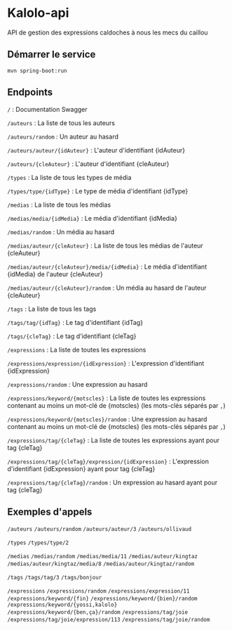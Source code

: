 # Kalolo-api
API de gestion des expressions caldoches à nous les mecs du caillou

## Démarrer le service
`mvn spring-boot:run`

## Endpoints

`/` : Documentation Swagger

`/auteurs` : La liste de tous les auteurs

`/auteurs/random` : Un auteur au hasard

`/auteurs/auteur/{idAuteur}` : L'auteur d'identifiant {idAuteur}

`/auteurs/{cleAuteur}` : L'auteur d'identifiant {cleAuteur}

`/types` : La liste de tous les types de média

`/types/type/{idType}` : Le type de média d'identifiant {idType}

`/medias` : La liste de tous les médias

`/medias/media/{idMedia}` : Le média d'identifiant {idMedia}

`/medias/random` : Un média au hasard

`/medias/auteur/{cleAuteur}` : La liste de tous les médias de l'auteur {cleAuteur}

`/medias/auteur/{cleAuteur}/media/{idMedia}` : Le média d'identifiant {idMedia} de l'auteur {cleAuteur}

`/medias/auteur/{cleAuteur}/random` : Un média au hasard de l'auteur {cleAuteur}

`/tags` : La liste de tous les tags

`/tags/tag/{idTag}` : Le tag d'identifiant {idTag}

`/tags/{cleTag}` : Le tag d'identifiant {cleTag}

`/expressions` : La liste de toutes les expressions

`/expressions/expression/{idExpression}` : L'expression d'identifiant {idExpression}

`/expressions/random` : Une expression au hasard

`/expressions/keyword/{motscles}` : La liste de toutes les expressions contenant au moins un mot-clé de {motscles}
(les mots-clés séparés par `,`)

`/expressions/keyword/{motscles}/random` : Une expression au hasard contenant au moins un mot-clé de {motscles}
(les mots-clés séparés par `,`)

`/expressions/tag/{cleTag}` : La liste de toutes les expressions ayant pour tag {cleTag}

`/expressions/tag/{cleTag}/expression/{idExpression}` : L'expression d'identifiant {idExpression} ayant pour tag {cleTag}

`/expressions/tag/{cleTag}/random` : Un expression au hasard ayant pour tag {cleTag}


## Exemples d'appels

`/auteurs`
`/auteurs/random`
`/auteurs/auteur/3`
`/auteurs/ollivaud`

`/types` 
`/types/type/2`

`/medias`
`/medias/random`
`/medias/media/11`
`/medias/auteur/kingtaz`
`/medias/auteur/kingtaz/media/8`
`/medias/auteur/kingtaz/random`

`/tags`
`/tags/tag/3`
`/tags/bonjour`

`/expressions`
`/expressions/random`
`/expressions/expression/11`
`/expressions/keyword/{fin}`
`/expressions/keyword/{bien}/random`
`/expressions/keyword/{yossi,kalolo}`
`/expressions/keyword/{ben,ça}/random`
`/expressions/tag/joie`
`/expressions/tag/joie/expression/113`
`/expressions/tag/joie/random`